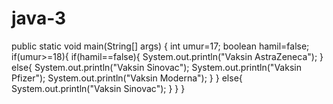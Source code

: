 # java-3
public static void main(String[] args) {
int umur=17;
boolean hamil=false;
if(umur>=18){
if(hamil==false){
System.out.println("Vaksin AstraZeneca");
} else{
System.out.println("Vaksin Sinovac");
System.out.println("Vaksin Pfizer");
System.out.println("Vaksin Moderna");
}
} else{
System.out.println("Vaksin Sinovac");
}
}
}
